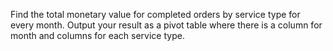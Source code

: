 Find the total monetary value for completed orders by service type for every month. 
Output your result as a pivot table where there is a column for month and columns for each service type.